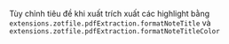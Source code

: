 Tùy chỉnh tiêu đề khi xuất trích xuất các highlight bằng `extensions.zotfile.pdfExtraction.formatNoteTitle` và 
`extensions.zotfile.pdfExtraction.formatNoteTitleColor`